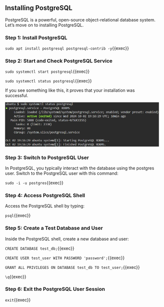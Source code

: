 ## Installing PostgreSQL

PostgreSQL is a powerful, open-source object-relational database system. Let’s move on to installing PostgreSQL.

### Step 1: Install PostgreSQL

`sudo apt install postgresql postgresql-contrib -y`{{exec}}

### Step 2: Start and Check PostgreSQL Service

`sudo systemctl start postgresql`{{exec}}

`sudo systemctl status postgresql`{{exec}}

If you see something like this, it proves that your installation was successful.

![Mysql Status](./img/pgsql.png)

### Step 3: Switch to PostgreSQL User

In PostgreSQL, you typically interact with the database using the postgres user. Switch to the PostgreSQL user with this command:

`sudo -i -u postgres`{{exec}}

### Step 4: Access PostgreSQL Shell

Access the PostgreSQL shell by typing:

`psql`{{exec}}

### Step 5: Create a Test Database and User

Inside the PostgreSQL shell, create a new database and user:


`CREATE DATABASE test_db;`{{exec}}

`CREATE USER test_user WITH PASSWORD 'password';`{{exec}}

`GRANT ALL PRIVILEGES ON DATABASE test_db TO test_user;`{{exec}}

`\q`{{exec}}



### Step 6: Exit the PostgreSQL User Session

`exit`{{exec}}

